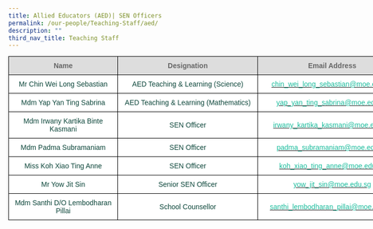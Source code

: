 ```yaml
---
title: Allied Educators (AED)| SEN Officers
permalink: /our-people/Teaching-Staff/aed/
description: ""
third_nav_title: Teaching Staff
---
```

<style type="text/css">
.tg  {border-collapse:collapse;border-spacing:0;margin:0px auto;}
.tg td{border-color:black;border-style:solid;border-width:1px;font-family:Arial, sans-serif;font-size:14px;
  overflow:hidden;padding:10px 5px;word-break:normal;}
.tg th{border-color:black;border-style:solid;border-width:1px;font-family:Arial, sans-serif;font-size:14px;
  font-weight:normal;overflow:hidden;padding:10px 5px;word-break:normal;}
.tg .tg-yhj3{background-color:#FFF;color:#0C463A;text-align:center;vertical-align:middle}
.tg .tg-feqv{background-color:#DDD;color:#666;font-weight:bold;text-align:center;vertical-align:middle}
.tg .tg-o5fr{background-color:#FFF;color:#FD6500;text-align:center;vertical-align:middle}
</style>
<table class="tg" style="undefined;table-layout: fixed; width: 800px">
<colgroup>
<col style="width: 223px">
<col style="width: 287px">
<col style="width: 300px">
</colgroup>
<tbody>
  <tr>
    <td class="tg-feqv"><span style="color:#666;background-color:#DDD">Name</span></td>
    <td class="tg-feqv"><span style="color:#666;background-color:#DDD">Designation</span></td>
    <td class="tg-feqv"><span style="color:#666;background-color:#DDD">Email Address</span></td>
  </tr>
  <tr>
    <td class="tg-yhj3">Mr Chin Wei Long Sebastian<br></td>
    <td class="tg-yhj3">AED Teaching &amp; Learning (Science)<br></td>
    <td class="tg-o5fr"><a href="mailto:chin_wei_long_sebastian@moe.edu.sg"><span style="text-decoration:none;color:#1ABC9C">chin_wei_long_sebastian@moe.edu.sg</span></a><br></td>
  </tr>
	<tr>
    <td class="tg-yhj3">Mdm Yap Yan Ting Sabrina </td>
    <td class="tg-yhj3">AED Teaching &amp; Learning (Mathematics)</td>
    <td class="tg-o5fr"><a href="mailto:yap_yan_ting_sabrina@moe.edu.sg"><span style="text-decoration:none;color:#1ABC9C">yap_yan_ting_sabrina@moe.edu.sg</span></a> </td>
  </tr>
  <tr>
    <td class="tg-yhj3">Mdm Irwany Kartika Binte Kasmani<br></td>
    <td class="tg-yhj3">SEN Officer<br></td>
    <td class="tg-o5fr"><a href="mailto:irwany_kartika_kasmani@moe.edu.sg"><span style="text-decoration:none;color:#1ABC9C">irwany_kartika_kasmani@moe.edu.sg</span></a><br></td>
  </tr>
  <tr>
    <td class="tg-yhj3">Mdm Padma Subramaniam </td>
    <td class="tg-yhj3"> SEN Officer</td>
    <td class="tg-o5fr"><a href="mailto:padma_subramaniam@moe.edu.sg"><span style="text-decoration:none;color:#1ABC9C">padma_subramaniam@moe.edu.sg</span></a> </td>
  </tr>
  <tr>
    <td class="tg-yhj3">Miss Koh Xiao Ting Anne</td>
    <td class="tg-yhj3">SEN Officer </td>
    <td class="tg-o5fr"><a href="mailto:koh_xiao_ting_anne@moe.edu.sg"><span style="text-decoration:none;color:#1ABC9C">koh_xiao_ting_anne@moe.edu.sg</span></a> </td>
  </tr>
  <tr>
    <td class="tg-yhj3">Mr Yow Jit Sin</td>
    <td class="tg-yhj3">Senior SEN Officer </td>
    <td class="tg-o5fr"><a href="mailto:yow_jit_sin@moe.edu.sg"><span style="text-decoration:none;color:#1ABC9C">yow_jit_sin@moe.edu.sg</span></a></td>
  </tr>
	<tr>
    <td class="tg-yhj3">Mdm Santhi D/O Lembodharan Pillai</td>
    <td class="tg-yhj3">School Counsellor </td>
    <td class="tg-o5fr"><a href="mailto:santhi_lembodharan_pillai@moe.edu.sg"><span style="text-decoration:none;color:#1ABC9C">santhi_lembodharan_pillai@moe.edu.sg</span></a> </td>
  </tr>
</tbody>
</table>